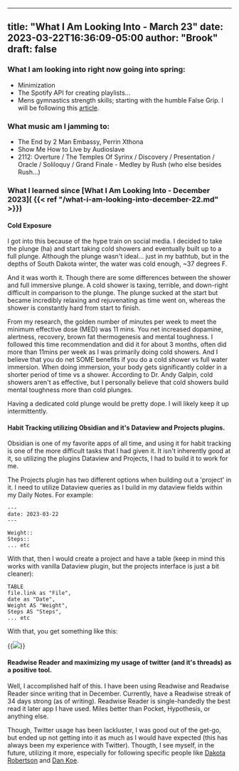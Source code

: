 
---
title: "What I Am Looking Into - March 23"
date: 2023-03-22T16:36:09-05:00
author: "Brook"
draft: false
---


### What I am looking into right now going into spring: 
- Minimization
- The Spotify API for creating playlists...
- Mens gymnastics strength skills; starting with the humble False Grip. I will be following this [article](https://www.marks.fitness/blog/false-grip-muscle-up).

### What music am I jamming to:
- The End by 2 Man Embassy, Perrin Xthona
- Show Me How to Live by Audioslave
- 2112: Overture / The Temples Of Syrinx / Discovery / Presentation / Oracle / Soliloquy / Grand Finale - Medley by Rush (who else besides Rush...)


### What I learned since [What I Am Looking Into - December 2023]( {{< ref "/what-i-am-looking-into-december-22.md" >}})

#### Cold Exposure
I got into this because of the hype train on social media. I decided to take the plunge (ha) and start taking cold showers and eventually built up to a full plunge. Although the plunge wasn't ideal... just in my bathtub, but in the depths of South Dakota winter, the water was cold enough, ~37 degrees F. 

And it was worth it. Though there are some differences between the shower and full immersive plunge. A cold shower is taxing, terrible, and down-right difficult in comparison to the plunge. The plunge sucked at the start but became incredibly relaxing and rejuvenating as time went on, whereas the shower is constantly hard from start to finish. 

From my research, the golden number of minutes per week to meet the minimum effective dose (MED) was 11 mins. You net increased dopamine, alertness, recovery, brown fat thermogenesis and mental toughness. I followed this time recommendation and did it for about 3 months, often did more than 11mins per week as I was primarily doing cold showers. And I believe that you do net SOME benefits if you do a cold shower vs full water immersion. When doing immersion, your body gets significantly colder in a shorter period of time vs a shower. According to Dr. Andy Galpin, cold showers aren't as effective, but I personally believe that cold showers build mental toughness more than cold plunges. 

Having a dedicated cold plunge would be pretty dope. I will likely keep it up intermittently. 

#### Habit Tracking utilizing Obsidian and it's Dataview and Projects plugins.
Obsidian is one of my favorite apps of all time, and using it for habit tracking is one of the more difficult tasks that I had given it. It isn't inherently good at it, so utilizing the plugins Dataview and Projects, I had to build it to work for me. 

The Projects plugin has two different options when building out a 'project' in it. I need to utilize Dataview queries as I build in my dataview fields within my Daily Notes. For example: 
```daily note
---
date: 2023-03-22
---

Weight::
Steps::
... etc
```
With that, then I would create a project and have a table (keep in mind this works with vanilla Dataview plugin, but the projects interface is just a bit cleaner):
```dataview
TABLE
file.link as "File",
date as "Date",
Weight AS "Weight",
Steps AS "Steps", 
... etc
```

With that, you get something like this: 

{{<img src="/posts/what-i-am-looking-into-March-23/Screenshot 2023-03-22 155603.png">}}

#### Readwise Reader and maximizing my usage of twitter (and it's threads) as a positive tool. 

Well, I accomplished half of this. I have been using Readwise and Readwise Reader since writing that in December. Currently, have a Readwise streak of 34 days strong (as of writing). Readwise Reader is single-handedly the best read it later app I have used. Miles better than Pocket, Hypothesis, or anything else. 

Though, Twitter usage has been lackluster, I was good out of the get-go, but ended up not getting into it as much as I would have expected (this has always been my experience with Twitter). Thougth, I see myself, in the future, utilizing it more, especially for following specific people like [Dakota Robertson](https://twitter.com/Wrongstowrite) and [Dan Koe](https://twitter.com/thedankoe). 
